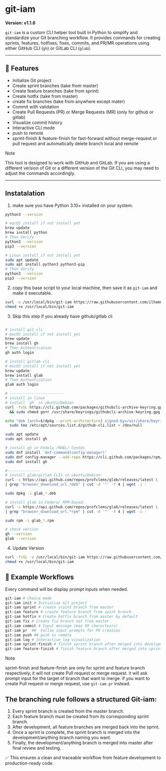 # git-iam

**Version: v1.1.6**

`git-iam` is a custom CLI helper tool built in Python to simplify and standardize your Git branching workflow. It provides commands for creating sprints, features, hotfixes, fixes, commits, and PR/MR operations using either GitHub CLI (`gh`) or GitLab CLI (`glab`).

---

## 🚀 Features

- Initialize Git project
- Create sprint branches (take from master)
- Create feature branches (take from sprint)
- Create hotfix (take from master)
- create fix branches (take from anywhere except mater)
- Commit with validation
- Create Pull Requests (PR) or Merge Requests (MR) (only for github or gitlab)
- Visualize commit history
- Interactive CLI mode
- push to remote
- sprint-finish & feature-finish for fast-forward without merge-request or pull request and automatically delete branch local and remote

> [!note]
> This tool is designed to work with GitHub and GitLab. If you are using a different version of Git or a different version of the Git CLI, you may need to adjust the commands accordingly.

---

## Instatalation

1. make sure you have Python 3.10+ installed on your system.

```bash
python3 --version

# macOS install if not install yet
brew update
brew install python
# Then Verify
python3 --version
pip3 --version

# Linux install if not install yet
sudo apt update
sudo apt install python3 python3-pip
# Then Verify
python3 --version
pip3 --version
```

2. copy this base script to your local machine, then save it as `git-iam` and make it executable.

```bash
curl -o /usr/local/bin/git-iam https://raw.githubusercontent.com/ilhamnoerr95/git-iam/master/git-iam
chmod +x /usr/local/bin/git-iam
```

3. Skip this step if you already have github/gitlab cli

```bash

# install git cli
# macOS install if not install yet
brew update
brew install gh
# Then Authentication
gh auth login

# install gitlab cli
# macOS install if not install yet
brew update
brew install glab
# Then Authentication
glab auth login

# -------------------------
# install in linux
# install `gh` in ubuntu/Debian
curl -fsSL https://cli.github.com/packages/githubcli-archive-keyring.gpg | sudo dd of=/usr/share/keyrings/githubcli-archive-keyring.gpg \
  && sudo chmod go+r /usr/share/keyrings/githubcli-archive-keyring.gpg

echo "deb [arch=$(dpkg --print-architecture) signed-by=/usr/share/keyrings/githubcli-archive-keyring.gpg] https://cli.github.com/packages stable main" | \
  sudo tee /etc/apt/sources.list.d/github-cli.list > /dev/null

sudo apt update
sudo apt install gh

# install gh in Fedola /RHEL/ CentOs
sudo dnf install 'dnf-command(config-manager)'
sudo dnf config-manager --add-repo https://cli.github.com/packages/rpm/gh-cli.repo
sudo dnf install gh

#---------------
# install glab(gitlab CLI) in ubuntu/Debian:
curl -s https://api.github.com/repos/profclems/glab/releases/latest \
| grep "browser_download_url.*deb" | cut -d '"' -f 4 | wget -i -

sudo dpkg -i glab_*.deb

# install glab in Fedora/ RPM-based:
curl -s https://api.github.com/repos/profclems/glab/releases/latest \
| grep "browser_download_url.*rpm" | cut -d '"' -f 4 | wget -i -

sudo rpm -i glab_*.rpm

# check version
gh --version
glab --version

```

4. Update Version

```bash
curl -fsSL -o /usr/local/bin/git-iam https://raw.githubusercontent.com/ilhamnoerr95/git-iam/master/git-iam
chmod +x /usr/local/bin/git-iam
```

## 📘 Example Workflows

Every command will be display prompt inputs when needed.

```bash
git-iam # Choice mode
git-iam init # Initialize Git project
git-iam sprint # create srpint branch from master
git-iam feature # create feature branch from spint branch
git-iam hotfix # Create hotfix branch from master by default
git-iam fix # Create fix branch not from master
git-iam commit # Input message (max 50 charactesrs)
git-iam pr  ##  Follow input prompts for PR creation
git-iam push ## push to remote
git-iam log # Interactive log visualization
git-iam sprint-finish # finish sprint branch after merged into development, fast-forward to development without Pull request or merge request
git-iam feature-finish # finish feature branch after merged into sprint, fast-forward to sprint without Pull request or merge request
```

> [!note]
> sprint-finish and feature-finish are only for sprint and feature branch respectively, it will not create Pull request or merge request.
> it will ask prompt input for the target of branch that want to merge.
> if you want to create Pull request or merge request, use `git-iam pr` instead.

## The branching rule follows a structured Git-iam:

1. Every sprint branch is created from the master branch.
2. Each feature branch must be created from its corresponding sprint branch.
3. After development, all feature branches are merged back into the sprint.
4. Once a sprint is complete, the sprint branch is merged into the development/anything branch naming you want.
5. Finally, the development/anything branch is merged into master after final review and testing.

✅ This ensures a clean and traceable workflow from feature development to production-ready code.
